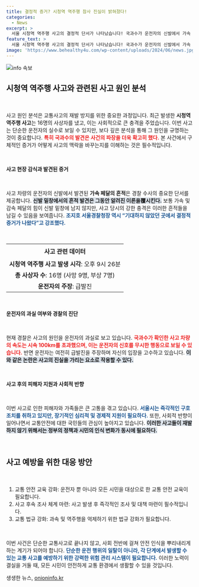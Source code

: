 ```yaml
---
title: 결정적 증거? 시청역 역주행 참사 진실이 밝혀졌다!
categories:
  - News
excerpt: >
  서울 시청역 역주행 사고의 결정적 단서가 나타났습니다! 국과수가 운전자의 신발에서 가속 페달의 흔적을 발견하며, 운전에 대한 과실이 드러났습니다. 사고 원인은 과연 무엇일까요?
feature_text: >
  서울 시청역 역주행 사고의 결정적 단서가 나타났습니다! 국과수가 운전자의 신발에서 가속 페달의 흔적을 발견하며, 운전에 대한 과실이 드러났습니다. 사고 원인은 과연 무엇일까요?
image: 'https://www.behealthy4u.com/wp-content/uploads/2024/06/news.jpg'
---
```


<p><img src="https://www.behealthy4u.com/wp-content/uploads/2024/06/news.jpg" alt="info 속보" /></p>

<h2 data-ke-size="size26">시청역 역주행 사고와 관련된 사고 원인 분석</h2>

<p data-ke-size="size16">&nbsp;</p>

<p>사고 원인 분석은 교통사고의 재발 방지를 위한 중요한 과정입니다. 최근 발생한 <b>시청역 역주행 사고</b>는 16명의 사상자를 냈고, 이는 사회적으로 큰 충격을 주었습니다. 이번 사고는 단순한 운전자의 실수로 보일 수 있지만, 보다 깊은 분석을 통해 그 원인을 규명하는 것이 중요합니다. <b><span style="color: #ee2323;">특히 국과수의 발견은 사건의 파장을 더욱 확고히 했다.</span></b> 본 사건에서 구체적인 증거가 어떻게 사고의 맥락을 바꾸는지를 이해하는 것은 필수적입니다.</p>

<p data-ke-size="size16">&nbsp;</p>

<p><b>사고 현장 감식과 발견된 증거</b></p>

<p data-ke-size="size16">&nbsp;</p>

<p>사고 차량의 운전자의 신발에서 발견된 <b>가속 페달의 흔적</b>은 경찰 수사의 중요한 단서를 제공합니다. <b><span style="background-color: #21538527;">신발 밑창에서의 흔적 발견은 그동안 알려진 이론을覆시킨다.</span></b> 보통 가속 및 감속 페달의 힘이 신발 밑창에 남지 않지만, 사고 당시의 강한 충격은 이러한 흔적들을 남길 수 있음을 보여줍니다. <b><span style="color: #1a5490;">조지호 서울경찰청장 역시 “기대하지 않았던 곳에서 결정적 증거가 나왔다”고 강조했다.</span></b></p>

<p data-ke-size="size16">&nbsp;</p>

<table style="width: 100%;">
  <tr>
    <th style="text-align: center; height: 40px;"><b>사고 관련 데이터</b></th>
  </tr>
  <tr>
    <td style="text-align: center; height: 17px;"><b>시청역 역주행 사고 발생 시각</b>: 오후 9시 26분</td>
  </tr>
  <tr>
    <td style="text-align: center; height: 17px;"><b>총 사상자 수</b>: 16명 (사망 9명, 부상 7명)</td>
  </tr>
  <tr>
    <td style="text-align: center; height: 17px;"><b>운전자의 주장</b>: 급발진</td>
  </tr>
</table>

<p data-ke-size="size16">&nbsp;</p>

<p><b>운전자의 과실 여부와 경찰의 진단</b></p>

<p data-ke-size="size16">&nbsp;</p>

<p>현재 경찰은 사고의 원인을 운전자의 과실로 보고 있습니다. <b><span style="color: #ee2323;">국과수가 확인한 사고 차량의 속도는 시속 100km를 초과했으며, 이는 운전자의 신호를 무시한 행동으로 보일 수 있습니다.</span></b> 반면 운전자는 여전히 급발진을 주장하며 자신의 입장을 고수하고 있습니다. <b><span style="background-color: #21538527;">이와 같은 논란은 사고의 진실을 가리는 요소로 작용할 수 있다.</span></b></p>

<p data-ke-size="size16">&nbsp;</p>

<p><b>사고 후의 피해자 지원과 사회적 반향</b></p>

<p data-ke-size="size16">&nbsp;</p>

<p>이번 사고로 인한 피해자와 가족들은 큰 고통을 겪고 있습니다. <b><span style="color: #1a5490;">서울시는 즉각적인 구호 조치를 취하고 있지만, 장기적인 심리적 및 경제적 지원이 필요하다.</span></b> 또한, 사회적 반향이 일어나면서 교통안전에 대한 국민들의 관심이 높아지고 있습니다. <b><span style="background-color: #21538527;">이러한 사고들이 재발하지 않기 위해서는 정부의 정책과 시민의 인식 변화가 동시에 필요하다.</span></b></p>

<p data-ke-size="size16">&nbsp;</p>

<h2 data-ke-size="size26">사고 예방을 위한 대응 방안</h2>

<p data-ke-size="size16">&nbsp;</p>

<ol>
  <li>교통 안전 교육 강화: 운전자 뿐 아니라 모든 시민을 대상으로 한 교통 안전 교육이 필요합니다.</li>
  <li>사고 후속 조사 체계 마련: 사고 발생 후 즉각적인 조사 및 대책 마련이 필수적입니다.</li>
  <li>교통 법규 강화: 과속 및 역주행을 억제하기 위한 법규 강화가 필요합니다.</li>
</ol>

<p data-ke-size="size16">&nbsp;</p>

<p>이번 사건은 단순한 교통사고로 끝나지 않고, 사회 전반에 걸쳐 안전 인식을 뿌리내리게 하는 계기가 되어야 합니다. <b><span style="color: #1a5490;">단순한 운전 행위의 일탈이 아니라, 각 단계에서 발생할 수 있는 교통 사고를 예방하기 위한 강력한 위험 관리 시스템이 필요합니다.</span></b> 이러한 노력이 결실을 거둘 때, 모든 시민이 안전하게 교통 환경에서 생활할 수 있을 것입니다.</p>
생생한 뉴스, <a href="https://onioninfo.kr" rel="dofollow">onioninfo.kr</a>



